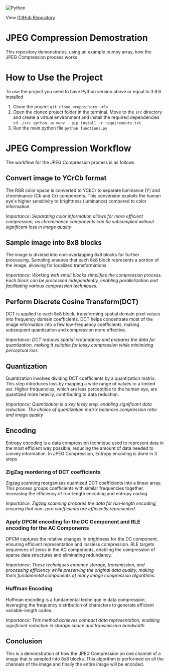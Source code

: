 ![Python](https://img.shields.io/badge/python-3670A0?style=plastic&logo=python&logoColor=ffdd54)

View [GitHub Repository](https://github.com/PRO-GUNE/JPEGCompression.git)

# JPEG Compression Demostration
This repository demonstrates, using an example numpy array, how the JPEG Compression process works.

# How to Use the Project
To use the project you need to have Python version above or equal to 3.9.6 installed

1. Clone the project
   `git clone <repository url>`
2. Open the cloned project folder in the terminal. Move to the `src` directory and create a virtual environment and install the required dependencies
   `cd ./src
    python -m venv .
    pip install -r requirements.txt`
3. Run the main python file
   `python functions.py`

# JPEG Compression Workflow
The workflow for the JPEG Compression process is as follows

## Convert image to YCrCb format
The RGB color space is converted to YCbCr to separate luminance (Y) and chrominance (Cb and Cr) components. This conversion exploits the human eye's higher sensitivity to brightness (luminance) compared to color information.

_Importance: Separating color information allows for more efficient compression, as chrominance components can be subsampled without significant loss in image quality_

## Sample image into 8x8 blocks
The image is divided into non-overlapping 8x8 blocks for further processing. Sampling ensures that each 8x8 block represents a portion of the image, allowing for localized transformations.

_Importance: Working with small blocks simplifies the compression process. Each block can be processed independently, enabling parallelization and facilitating various compression techniques._

## Perform Discrete Cosine Transform(DCT)
DCT is applied to each 8x8 block, transforming spatial domain pixel values into frequency domain coefficients. DCT helps concentrate most of the image information into a few low-frequency coefficients, making 
subsequent quantization and compression more effective.

_Importance: DCT reduces spatial redundancy and prepares the data for quantization, making it suitable for lossy compression while minimizing perceptual loss_

## Quantization
Quantization involves dividing DCT coefficients by a quantization matrix. This step introduces loss by mapping a wide range of values to a limited set. Higher frequencies, which are less perceptible to the human eye, are quantized more heavily, contributing to data reduction.

_Importance: Quantization is a key lossy step, enabling significant data reduction. The choice of quantization matrix balances compression ratio and image quality_

## Encoding
Entropy encoding is a data compression technique used to represent data in the most efficient way possible, reducing the amount of data needed to convey information.
In JPEG Compression, Entropy encoding is done in 3 steps

### ZigZag reordering of DCT coefficients
Zigzag scanning reorganizes quantized DCT coefficients into a linear array. This process groups coefficients with similar frequencies together, increasing the efficiency of run-length encoding and entropy coding

_Importance: Zigzag scanning prepares the data for run-length encoding, ensuring that non-zero coefficients are efficiently represented._

### Apply DPCM encoding for the DC Component and RLE encoding for the AC Components
DPCM captures the relative changes in brightness for the DC component, ensuring efficient representation and lossless compression. RLE targets sequences of zeros in the AC components, enabling the compression of sparse data structures and eliminating redundancy.

_Importance: These techniques enhance storage, transmission, and processing efficiency while preserving the original data quality, making them fundamental components of many image compression algorithms._

###  Huffman Encoding
Huffman encoding is a fundamental technique in data compression, leveraging the frequency distribution of characters to generate efficient variable-length codes. 

_Importance: This method achieves compact data representation, enabling significant reduction in storage space and transmission bandwidth_

## Conclusion
This is a demonstration of how the JPEG Compression on one channel of a image that is sampled into 8x8 blocks. This algorithm is performed on all the channels of the image and finally the entire image will be encoded.

